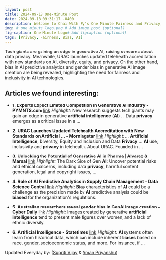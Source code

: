 ```yaml
---
layout: post
title: 2024-09-18 One-Minute Post
date: 2024-09-18 09:31:17 -0400
description: Welcome to Chai With Py's One Minute Fairness and Privacy, which aims to provide you the current happenings in the world of Fairness, Privacy, and AI.
img: # one_minute_logo.png # Add image post (optional)
fig-caption: One Minute Logo# Add figcaption (optional)
tags: [Privacy, Fairness, Bias, AI]
---
```


Tech giants are gaining an edge in generative AI, raising concerns about data privacy. Meanwhile, URAC launches updated telehealth accreditation with new standards on AI, diversity, equity, and privacy. On the other hand, bias in AI predictive analytics and gender bias in generative AI image creation are being revealed, highlighting the need for fairness and inclusivity in AI technologies.

## Articles we found interesting:

- **1. Experts Expect Limited Competition in Generative <b>AI</b> Industry - PYMNTS.com** [link](https://www.pymnts.com/artificial-intelligence-2/2024/experts-expect-limited-competition-in-generative-ai-industry/)
_Highlight:_ New research suggests tech giants may gain an edge in generative <b>artificial intelligence</b> (<b>AI</b>) ... Data <b>privacy</b> emerges as a critical issue in a&nbsp;...

- **2. URAC Launches Updated Telehealth Accreditation with New Standards on <b>Artificial</b> ... - Morningstar** [link](https://www.morningstar.com/news/pr-newswire/20240918ne08883/urac-launches-updated-telehealth-accreditation-with-new-standards-on-artificial-intelligence-diversity-equity-and-inclusion-and-data-privacy)
_Highlight:_ ... <b>Artificial Intelligence</b>, Diversity, Equity and Inclusion and Data <b>Privacy</b> ... <b>AI</b> use, inclusivity and <b>privacy</b> in telehealth. About URAC. Founded in&nbsp;...

- **3. Unlocking the Potential of Generative <b>AI</b> in Pharma | Alvarez &amp; Marsal** [link](https://www.alvarezandmarsal.com/insights/unlocking-potential-generative-ai-pharma)
_Highlight:_ The Dark Side of Gen <b>AI</b>: Uncover potential risks and ethical concerns, including data <b>privacy</b>, harmful content generation, legal and copyright issues,&nbsp;...

- **4. Role of <b>AI</b> Predictive Analytics in Supply Chain Management - Data Science Central** [link](https://www.datasciencecentral.com/role-of-ai-predictive-analytics-in-supply-chain-management/)
_Highlight:_ <b>Bias</b> characteristics of <b>AI</b> could be a challenge as the precision made by <b>AI</b> predictive analysis could be <b>biased</b> for the organization&#39;s regulations.

- **5. Australian researchers reveal gender <b>bias</b> in GenAI image creation - Cyber Daily** [link](https://www.cyberdaily.au/tech/11126-australian-researchers-reveal-gender-bias-in-genai-image-creation)
_Highlight:_ Images created by generative <b>artificial intelligence</b> tend to present male figures over women, and a lack of ethnic diversity.

- **6. <b>Artificial Intelligence</b> - Statetimes** [link](https://statetimes.in/artificial-intelligence-5/)
_Highlight:_ <b>AI</b> systems often learn from historical data, which can include inherent <b>biases</b> based on race, gender, socioeconomic status, and more. For instance, if&nbsp;...


Updated Everyday by: (<a href="https://supritivijay.github.io/">Supriti Vijay</a> & <a href="https://amanpriyanshu.github.io/">Aman Priyanshu</a>)
